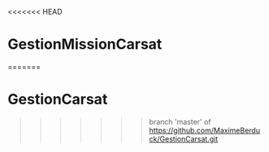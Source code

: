 <<<<<<< HEAD
# GestionMissionCarsat
=======
# GestionCarsat
>>>>>>> branch 'master' of https://github.com/MaximeBerduck/GestionCarsat.git
